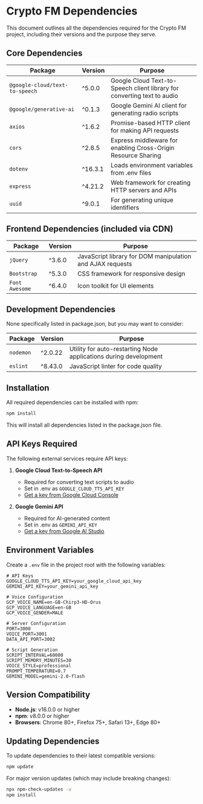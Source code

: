 # Crypto FM Dependencies

This document outlines all the dependencies required for the Crypto FM project, including their versions and the purpose they serve.

## Core Dependencies

| Package | Version | Purpose |
|---------|---------|---------|
| `@google-cloud/text-to-speech` | ^5.0.0 | Google Cloud Text-to-Speech client library for converting text to audio |
| `@google/generative-ai` | ^0.1.3 | Google Gemini AI client for generating radio scripts |
| `axios` | ^1.6.2 | Promise-based HTTP client for making API requests |
| `cors` | ^2.8.5 | Express middleware for enabling Cross-Origin Resource Sharing |
| `dotenv` | ^16.3.1 | Loads environment variables from .env files |
| `express` | ^4.21.2 | Web framework for creating HTTP servers and APIs |
| `uuid` | ^9.0.1 | For generating unique identifiers |

## Frontend Dependencies (included via CDN)

| Package | Version | Purpose |
|---------|---------|---------|
| `jQuery` | ^3.6.0 | JavaScript library for DOM manipulation and AJAX requests |
| `Bootstrap` | ^5.3.0 | CSS framework for responsive design |
| `Font Awesome` | ^6.4.0 | Icon toolkit for UI elements |

## Development Dependencies

None specifically listed in package.json, but you may want to consider:

| Package | Version | Purpose |
|---------|---------|---------|
| `nodemon` | ^2.0.22 | Utility for auto-restarting Node applications during development |
| `eslint` | ^8.43.0 | JavaScript linter for code quality |

## Installation

All required dependencies can be installed with npm:

```bash
npm install
```

This will install all dependencies listed in the package.json file.

## API Keys Required

The following external services require API keys:

1. **Google Cloud Text-to-Speech API**
   - Required for converting text scripts to audio
   - Set in .env as `GOOGLE_CLOUD_TTS_API_KEY`
   - [Get a key from Google Cloud Console](https://console.cloud.google.com/)

2. **Google Gemini API**
   - Required for AI-generated content
   - Set in .env as `GEMINI_API_KEY`
   - [Get a key from Google AI Studio](https://makersuite.google.com/app/apikey)

## Environment Variables

Create a `.env` file in the project root with the following variables:

```
# API Keys
GOOGLE_CLOUD_TTS_API_KEY=your_google_cloud_api_key
GEMINI_API_KEY=your_gemini_api_key

# Voice Configuration
GCP_VOICE_NAME=en-GB-Chirp3-HD-Orus
GCP_VOICE_LANGUAGE=en-GB
GCP_VOICE_GENDER=MALE

# Server Configuration
PORT=3000
VOICE_PORT=3001
DATA_API_PORT=3002

# Script Generation
SCRIPT_INTERVAL=60000
SCRIPT_MEMORY_MINUTES=30
VOICE_STYLE=professional
PROMPT_TEMPERATURE=0.7
GEMINI_MODEL=gemini-2.0-flash
```

## Version Compatibility

- **Node.js**: v16.0.0 or higher
- **npm**: v8.0.0 or higher
- **Browsers**: Chrome 80+, Firefox 75+, Safari 13+, Edge 80+

## Updating Dependencies

To update dependencies to their latest compatible versions:

```bash
npm update
```

For major version updates (which may include breaking changes):

```bash
npx npm-check-updates -u
npm install
``` 